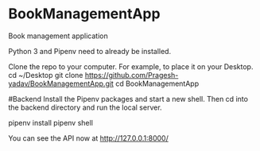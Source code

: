 # BookManagementApp
Book management application

Python 3 and Pipenv need to already be installed.

Clone the repo to your computer. For example, to place it on your Desktop.
cd ~/Desktop
git clone https://github.com/Pragesh-yadav/BookManagementApp.git
cd BookManagementApp

#Backend
Install the Pipenv packages and start a new shell. Then cd into the backend directory and run the local server.

pipenv install
pipenv shell

You can see the API now at http://127.0.0.1:8000/
